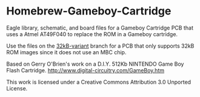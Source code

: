 Homebrew-Gameboy-Cartridge
==========================

Eagle library, schematic, and board files for a Gameboy Cartridge PCB that uses a Atmel AT49F040 to replace the ROM in a Gameboy cartridge.

Use the files on the [32kB-variant](https://github.com/dwaq/Homebrew-Gameboy-Cartridge/tree/32kB-variant) branch for a PCB that only supports 32kB ROM images since it does not use an MBC chip.

Based on Gerry O'Brien's work on a D.I.Y. 512Kb NINTENDO Game Boy Flash Cartridge. 
http://www.digital-circuitry.com/GameBoy.htm

This work is licensed under a Creative Commons Attribution 3.0 Unported License.